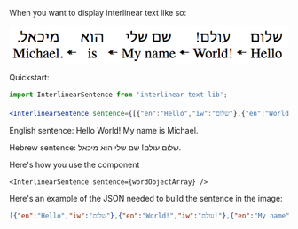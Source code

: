 When you want to display interlinear text like so:

![Image of Interlinear Text](./examples/screenshot.png)

Quickstart:
```jsx
import InterlinearSentence from 'interlinear-text-lib';

<InterlinearSentence sentence={[{"en":"Hello","iw":"שלום"},{"en":"World!","iw":"עולם!"},{"en":"My name","iw":"שם שלי"},{"en":"is","iw":"הוא"},{"en":"Michael.","iw":"מיכאל."}]} />
```

English sentence: Hello World! My name is Michael.

Hebrew sentence: שלום עולם! שם שלי הוא מיכאל.

Here's how you use the component

```JSX
<InterlinearSentence sentence={wordObjectArray} />
```

Here's an example of the JSON needed to build the sentence in the image:

```JSON
[{"en":"Hello","iw":"שלום"},{"en":"World!","iw":"עולם!"},{"en":"My name","iw":"שם שלי"},{"en":"is","iw":"הוא"},{"en":"Michael.","iw":"מיכאל."}]
```